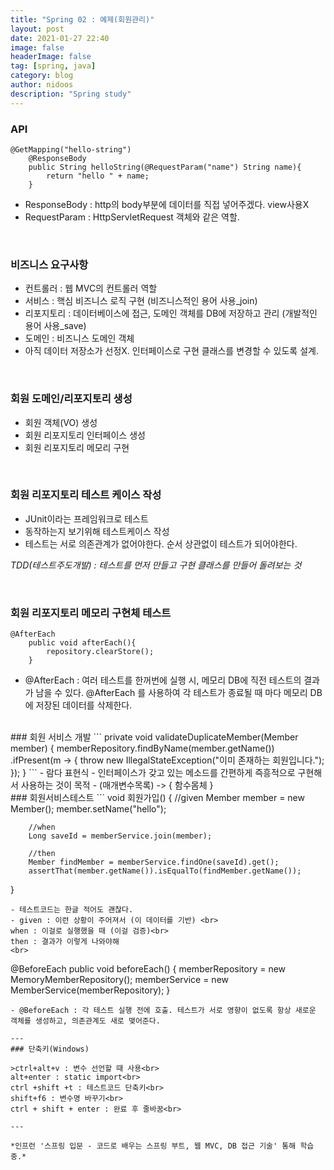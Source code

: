 ```yaml
---
title: "Spring 02 : 예제(회원관리)"
layout: post
date: 2021-01-27 22:40
image: false
headerImage: false
tag: [spring, java]
category: blog
author: nidoos
description: "Spring study"
---
```


### API
```
@GetMapping("hello-string")
    @ResponseBody
    public String helloString(@RequestParam("name") String name){
        return "hello " + name;
    }
```
- ResponseBody : http의 body부분에 데이터를 직접 넣어주겠다. view사용X
- RequestParam : HttpServletRequest 객체와 같은 역할.

<br>

### 비즈니스 요구사항
- 컨트롤러 : 웹 MVC의 컨트롤러 역할
- 서비스 : 핵심 비즈니스 로직 구현 (비즈니스적인 용어 사용_join)
- 리포지토리 : 데이터베이스에 접근, 도메인 객체를 DB에 저장하고 관리 (개발적인 용어 사용_save)
- 도메인 : 비즈니스 도메인 객체
- 아직 데이터 저장소가 선정X. 인터페이스로 구현 클래스를 변경할 수 있도록 설계.

<br>

### 회원 도메인/리포지토리 생성
- 회원 객체(VO) 생성
- 회원 리포지토리 인터페이스 생성
- 회원 리포지토리 메모리 구현

<br>

### 회원 리포지토리 테스트 케이스 작성
- JUnit이라는 프레임워크로 테스트
- 동작하는지 보기위해 테스트케이스 작성
- 테스트는 서로 의존관계가 없어야한다. 순서 상관없이 테스트가 되어야한다.

*TDD(테스트주도개발) : 테스트를 먼저 만들고 구현 클래스를 만들어 돌려보는 것*

<br>

### 회원 리포지토리 메모리 구현체 테스트
```
@AfterEach
    public void afterEach(){
        repository.clearStore();
    }
```
- @AfterEach :  여러 테스트를 한꺼번에 실행 시, 메모리 DB에 직전 테스트의 결과가 남을 수 있다. @AfterEach 를 사용하여 각 테스트가 종료될 때 마다 메모리 DB에 저장된 데이터를 삭제한다.

<br>
### 회원 서비스 개발
```
private void validateDuplicateMember(Member member) {
        memberRepository.findByName(member.getName())
            .ifPresent(m -> {
                throw new IllegalStateException("이미 존재하는 회원입니다.");
            });
    }
```
- 람다 표현식
  - 인터페이스가 갖고 있는 메소드를 간편하게 즉흥적으로 구현해서 사용하는 것이 목적
  - (매개변수목록) -> { 함수몸체 }

<br>
### 회원서비스테스트
```
void 회원가입() {
        //given
        Member member  = new Member();
        member.setName("hello");

        //when
        Long saveId = memberService.join(member);

        //then
        Member findMember = memberService.findOne(saveId).get();
        assertThat(member.getName()).isEqualTo(findMember.getName());
  }
```
- 테스트코드는 한글 적어도 괜찮다.
- given : 이런 상황이 주어져서 (이 데이터를 기반) <br>
when : 이걸로 실행했을 때 (이걸 검증)<br>
then : 결과가 이렇게 나와야해
<br>

```
@BeforeEach
 public void beforeEach() {
 memberRepository = new MemoryMemberRepository();
 memberService = new MemberService(memberRepository);
 }
 ```
- @BeforeEach : 각 테스트 실행 전에 호출. 테스트가 서로 영향이 없도록 항상 새로운 객체를 생성하고, 의존관계도 새로 맺어준다.

---
### 단축키(Windows)

>ctrl+alt+v : 변수 선언할 때 사용<br>
alt+enter : static import<br>
ctrl +shift +t : 테스트코드 단축키<br>
shift+f6 : 변수명 바꾸기<br>
ctrl + shift + enter : 완료 후 줄바꿈<br>

---

*인프런 '스프링 입문 - 코드로 배우는 스프링 부트, 웹 MVC, DB 접근 기술' 통해 학습 중.*
